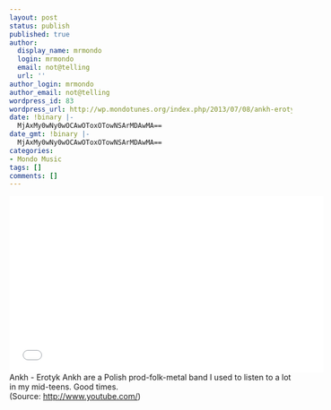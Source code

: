 ```yaml
---
layout: post
status: publish
published: true
author:
  display_name: mrmondo
  login: mrmondo
  email: not@telling
  url: ''
author_login: mrmondo
author_email: not@telling
wordpress_id: 83
wordpress_url: http://wp.mondotunes.org/index.php/2013/07/08/ankh-erotyk-ankh-are-a-polish-prod-folk-metal/
date: !binary |-
  MjAxMy0wNy0wOCAwOToxOTowNSArMDAwMA==
date_gmt: !binary |-
  MjAxMy0wNy0wOCAwOToxOTowNSArMDAwMA==
categories:
- Mondo Music
tags: []
comments: []
---
```

<iframe width="560" height="315" src="//www.youtube.com/embed/9WFU_Y-FMXs" frameborder="0"> </iframe>
Ankh - Erotyk
Ankh are a Polish prod-folk-metal band I used to listen to a lot in my mid-teens. Good times.
<div class="attribution">(<span>Source:</span> <a href="http://www.youtube.com/">http://www.youtube.com/</a>)</div>
